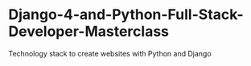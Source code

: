 # Django-4-and-Python-Full-Stack-Developer-Masterclass
Technology stack to create websites with Python and Django

